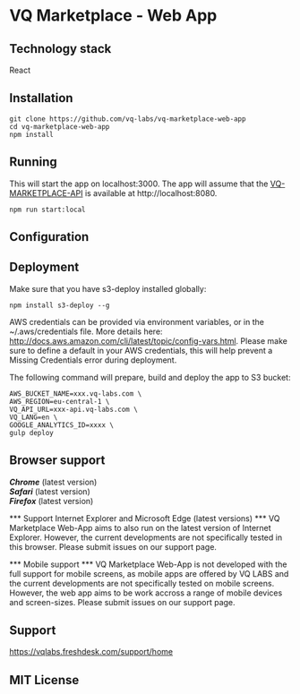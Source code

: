 # VQ Marketplace - Web App

## Technology stack
React

## Installation
```
git clone https://github.com/vq-labs/vq-marketplace-web-app
cd vq-marketplace-web-app
npm install
```

## Running
This will start the app on localhost:3000. The app will assume that the [VQ-MARKETPLACE-API](https://github.com/vq-labs/vq-marketplace-api) is available at http://localhost:8080.
```
npm run start:local
```

## Configuration

## Deployment
Make sure that you have s3-deploy installed globally:
```
npm install s3-deploy --g
```

AWS credentials can be provided via environment variables, or in the ~/.aws/credentials file. More details here: http://docs.aws.amazon.com/cli/latest/topic/config-vars.html. Please make sure to define a default in your AWS credentials, this will help prevent a Missing Credentials error during deployment.

The following command will prepare, build and deploy the app to S3 bucket:
```
AWS_BUCKET_NAME=xxx.vq-labs.com \
AWS_REGION=eu-central-1 \
VQ_API_URL=xxx-api.vq-labs.com \
VQ_LANG=en \
GOOGLE_ANALYTICS_ID=xxxx \
gulp deploy
```

## Browser support
***Chrome*** (latest version)<br />
***Safari*** (latest version)<br />
***Firefox*** (latest version)<br />

*** Support Internet Explorer and Microsoft Edge (latest versions) ***
VQ Marketplace Web-App aims to also run on the latest version of Internet Explorer. However, the current developments are not specifically tested in this browser. Please submit issues on our support page.

*** Mobile support ***
VQ Marketplace Web-App is not developed with the full support for mobile screens, as mobile apps are offered by VQ LABS and the current developments are not specifically tested on mobile screens. However, the web app aims to be work accross a range of mobile devices and screen-sizes. Please submit issues on our support page.

## Support
https://vqlabs.freshdesk.com/support/home

## MIT License